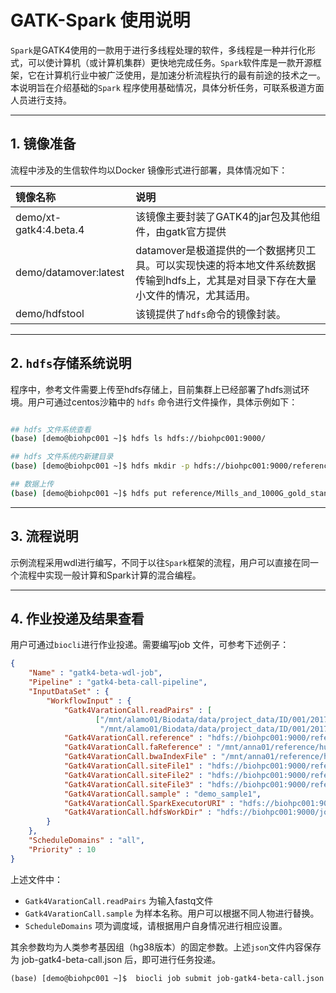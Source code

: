 # GATK-Spark 使用说明

`Spark`是GATK4使用的一款用于进行多线程处理的软件，多线程是一种并行化形式，可以使计算机（或计算机集群）更快地完成任务。`Spark`软件库是一款开源框架，它在计算机行业中被广泛使用，是加速分析流程执行的最有前途的技术之一。本说明旨在介绍基础的`Spark` 程序使用基础情况，具体分析任务，可联系极道方面人员进行支持。

---

## 1. 镜像准备

流程中涉及的生信软件均以Docker 镜像形式进行部署，具体情况如下：

|镜像名称|说明|
|:-|:-|
|demo/xt-gatk4:4.beta.4|该镜像主要封装了GATK4的jar包及其他组件，由gatk官方提供|
|demo/datamover:latest|datamover是极道提供的一个数据拷贝工具。可以实现快速的将本地文件系统数据传输到hdfs上，尤其是对目录下存在大量小文件的情况，尤其适用。|
|demo/hdfstool|该镜提供了`hdfs`命令的镜像封装。|

--- 

## 2. `hdfs`存储系统说明

程序中，参考文件需要上传至hdfs存储上，目前集群上已经部署了hdfs测试环境。用户可通过centos沙箱中的 `hdfs` 命令进行文件操作，具体示例如下：

```bash

## hdfs 文件系统查看
(base) [demo@biohpc001 ~]$ hdfs ls hdfs://biohpc001:9000/

## hdfs 文件系统内新建目录
(base) [demo@biohpc001 ~]$ hdfs mkdir -p hdfs://biohpc001:9000/reference/hg38/

## 数据上传
(base) [demo@biohpc001 ~]$ hdfs put reference/Mills_and_1000G_gold_standard.indels.hg38.vcf.gz hdfs://biohpc001:9000/reference/hg38

```

--- 

## 3. 流程说明

示例流程采用wdl进行编写，不同于以往`Spark`框架的流程，用户可以直接在同一个流程中实现一般计算和Spark计算的混合编程。

--- 

## 4. 作业投递及结果查看

用户可通过`biocli`进行作业投递。需要编写job 文件，可参考下述例子：
```json
{
    "Name" : "gatk4-beta-wdl-job",
    "Pipeline" : "gatk4-beta-call-pipeline",
    "InputDataSet" : {
        "WorkflowInput" : {
            "Gatk4VarationCall.readPairs" : [
                   ["/mnt/alamo01/Biodata/data/project_data/ID/001/201710008347_L1_1_clean.fq.gz",
                    "/mnt/alamo01/Biodata/data/project_data/ID/001/201710008347_L1_2_clean.fq.gz"]],
            "Gatk4VarationCall.reference" : "hdfs://biohpc001:9000/reference/hg38/Homo_sapiens_assembly38.2bit",
            "Gatk4VarationCall.faReference" : "/mnt/anna01/reference/human/hg38/gatk/reference/Homo_sapiens_assembly38.fasta",
            "Gatk4VarationCall.bwaIndexFile" : "/mnt/anna01/reference/human/hg38/gatk/reference/Homo_sapiens_assembly38.fasta.bwamemindexImage",
            "Gatk4VarationCall.siteFile1" : "hdfs://biohpc001:9000/reference/hg38/Homo_sapiens_assembly38.dbsnp138.vcf.gz",
            "Gatk4VarationCall.siteFile2" : "hdfs://biohpc001:9000/reference/hg38/1000G_phase1.snps.high_confidence.hg38.vcf.gz",
            "Gatk4VarationCall.siteFile3" : "hdfs://biohpc001:9000/reference/hg38/Mills_and_1000G_gold_standard.indels.hg38.vcf.gz",
            "Gatk4VarationCall.sample" : "demo_sample1",
            "Gatk4VarationCall.SparkExecutorURI" : "hdfs://biohpc001:9000/xtao-internal/spark/spark-2.2.0-bin-hadoop2.7.tgz",
            "Gatk4VarationCall.hdfsWorkDir" : "hdfs://biohpc001:9000/jobs/gatk4"
        }
    },
    "ScheduleDomains" : "all",
    "Priority" : 10
}

```

上述文件中：
+ `Gatk4VarationCall.readPairs` 为输入fastq文件
+ `Gatk4VarationCall.sample` 为样本名称。用户可以根据不同人物进行替换。
+ `ScheduleDomains` 项为调度域，请根据用户自身情况进行相应设置。

其余参数均为人类参考基因组（hg38版本）的固定参数。上述`json`文件内容保存为 job-gatk4-beta-call.json 后，即可进行任务投递。

```console 
(base) [demo@biohpc001 ~]$  biocli job submit job-gatk4-beta-call.json
```